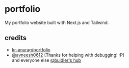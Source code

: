 <h1>
   portfolio 
</h1>

My portfolio website built with Next.js and Tailwind.

## credits
- [kr-anurag/portfolio](https://github.com/kr-anurag/portfolio)
- [@avneesh0612](https://github.com/avneesh0612) (Thanks for helping with debugging! :P)\
and everyone else [@buidler's hub](https://github.com/buidler-hub)
